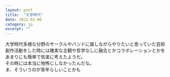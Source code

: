 ```yaml
---
layout: post
title:  "大学時代"
date: 2021-01-06 
category: jp
excerpt: ""
---
```


大学時代多様な分野のサークルやバンドに属しながらやりたいと思っていた芸術創作活動をした時には確実な主観や哲学なしに融合とかコラボレーションとかをあまりにも簡単で気楽に考えたようだ。   
その時には本当に物怖じしなかったんだな。   
ま、そういうのが青年らしいことかも   